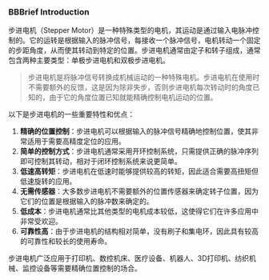 ### BBBrief Introduction

步进电机（Stepper Motor）是一种特殊类型的电机，其运动是通过输入电脉冲控制的。它的运转是根据输入的脉冲信号，每接收一个脉冲信号，电机转动一个固定的步距角度，从而使其转动到特定的位置。步进电机通常由定子和转子组成，通常包含两种主要类型：单极步进电机和双极步进电机。

> 步进电机是将脉冲信号转换成机械运动的一种特殊电机。步进电机在使用时不需要额外的反馈，这是因为除非失步，否则步进电机每次转动时的角度已知的，由于它的角度位置已知就能精确控制电机运动的位置。

以下是步进电机的一些重要特性和优点：

1. **精确的位置控制**：步进电机可以根据输入的脉冲信号精确地控制位置，使其非常适用于需要高精度定位的应用。
2. **简单的控制方式**：步进电机通常采用开环控制系统，只需提供正确的脉冲序列即可控制其转动，相对于闭环控制系统来说更简单。
3. **低速高转矩**：步进电机在低速时能够提供较高的转矩，因此适合需要高扭矩但低速旋转的应用。
4. **无需传感器**：大多数步进电机不需要额外的位置传感器来确定转子位置，因为它们的位置是根据输入的脉冲数来确定的。
5. **低成本**：步进电机通常比其他类型的电机成本较低，这使得它们在许多应用中非常受欢迎。
6. **可靠性高**：由于步进电机的结构相对简单，没有刷子和集电环，因此具有较高的可靠性和较长的使用寿命。

步进电机广泛应用于打印机、数控机床、医疗设备、机器人、3D打印机、纺织机械、监控设备等需要精确位置控制的场合。
